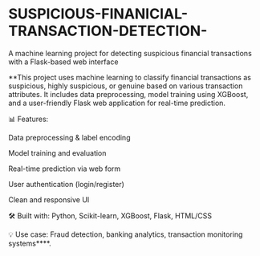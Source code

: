 # SUSPICIOUS-FINANICIAL-TRANSACTION-DETECTION-
A machine learning project for detecting suspicious financial transactions with a Flask-based web interface

**This project uses machine learning to classify financial transactions as suspicious, highly suspicious, or genuine based on various transaction attributes. It includes data preprocessing, model training using XGBoost, and a user-friendly Flask web application for real-time prediction.

📊 Features:

Data preprocessing & label encoding

Model training and evaluation

Real-time prediction via web form

User authentication (login/register)

Clean and responsive UI

🛠️ Built with: Python, Scikit-learn, XGBoost, Flask, HTML/CSS

💡 Use case: Fraud detection, banking analytics, transaction monitoring systems****.
